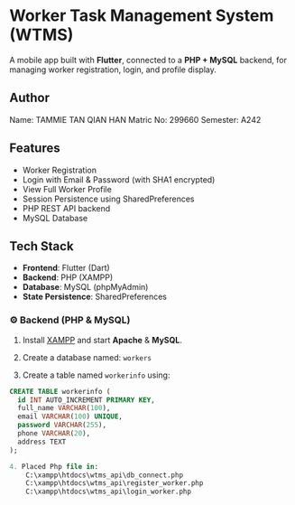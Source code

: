 # Worker Task Management System (WTMS)

A mobile app built with **Flutter**, connected to a **PHP + MySQL** backend, for managing worker registration, login, and profile display.

## Author

Name: TAMMIE TAN QIAN HAN
Matric No: 299660
Semester: A242

## Features

- Worker Registration
- Login with Email & Password (with SHA1 encrypted)
- View Full Worker Profile
- Session Persistence using SharedPreferences
- PHP REST API backend
- MySQL Database

## Tech Stack

- **Frontend**: Flutter (Dart)
- **Backend**: PHP (XAMPP)
- **Database**: MySQL (phpMyAdmin)
- **State Persistence**: SharedPreferences

### ⚙️ Backend (PHP & MySQL)

1. Install [XAMPP](https://www.apachefriends.org/index.html) and start **Apache** & **MySQL**.

2. Create a database named: `workers` 

3. Create a table named `workerinfo` using:
```sql
CREATE TABLE workerinfo (
  id INT AUTO_INCREMENT PRIMARY KEY,
  full_name VARCHAR(100),
  email VARCHAR(100) UNIQUE,
  password VARCHAR(255),
  phone VARCHAR(20),
  address TEXT
);

4. Placed Php file in: 
    C:\xampp\htdocs\wtms_api\db_connect.php
    C:\xampp\htdocs\wtms_api\register_worker.php
    C:\xampp\htdocs\wtms_api\login_worker.php
